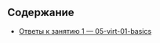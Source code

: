 ## Содержание
- [Ответы к занятию 1 — 05-virt-01-basics](shdevops-24-hw/05-virt-01-basics/README.md)
